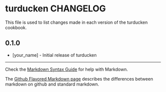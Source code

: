 turducken CHANGELOG
===================

This file is used to list changes made in each version of the turducken cookbook.

0.1.0
-----
- [your_name] - Initial release of turducken

- - -
Check the [Markdown Syntax Guide](http://daringfireball.net/projects/markdown/syntax) for help with Markdown.

The [Github Flavored Markdown page](http://github.github.com/github-flavored-markdown/) describes the differences between markdown on github and standard markdown.
